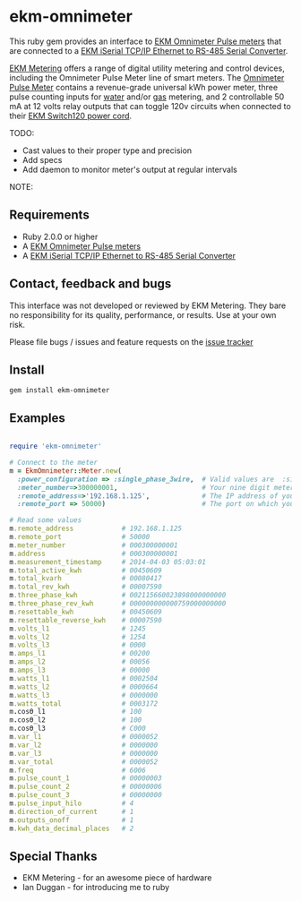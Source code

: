 ekm-omnimeter
=============

This ruby gem provides an interface to [EKM Omnimeter Pulse meters](http://www.ekmmetering.com/ekm-metering-products/electric-meters-kwh-meters/smart-meters-read-meter-remotely-automatically/omnimeter-pulse.html)
that are connected to a [EKM iSerial TCP/IP Ethernet to RS-485 Serial Converter](http://www.ekmmetering.com/ekm-metering-products/remote-meter-reading-solutions/ekm-iserial-v-2-tcp-ip-to-serial-converter-ethernet-connection.html).

[EKM Metering](http://www.ekmmetering.com) offers a range of digital utility metering and control devices, including the
Omnimeter Pulse Meter line of smart meters. The
[Omnimeter Pulse Meter](http://www.ekmmetering.com/ekm-metering-products/electric-meters-kwh-meters/smart-meters-read-meter-remotely-automatically/omnimeter-pulse.html)
contains a revenue-grade universal kWh power meter, three pulse counting inputs for
[water](http://www.ekmmetering.com/ekm-metering-products/water-meters.html) and/or
[gas](http://www.ekmmetering.com/ekm-metering-products/gas-meters/pulse-output-gas-meter-pgm-1-read-gas-consumption-remotely.html) metering,
and 2 controllable 50 mA at 12 volts relay outputs that can toggle 120v circuits when connected to their [EKM Switch120 power cord](http://www.ekmmetering.com/ekm-metering-products/accessories/switch120.html).

TODO:
* Cast values to their proper type and precision
* Add specs
* Add daemon to monitor meter's output at regular intervals

NOTE:
## Requirements

* Ruby 2.0.0 or higher
* A [EKM Omnimeter Pulse meters](http://www.ekmmetering.com/ekm-metering-products/electric-meters-kwh-meters/smart-meters-read-meter-remotely-automatically/omnimeter-pulse.html)
* A [EKM iSerial TCP/IP Ethernet to RS-485 Serial Converter](http://www.ekmmetering.com/ekm-metering-products/remote-meter-reading-solutions/ekm-iserial-v-2-tcp-ip-to-serial-converter-ethernet-connection.html)


## Contact, feedback and bugs

This interface was not developed or reviewed by EKM Metering. They bare no responsibility for its quality, performance, or results. Use at your own risk.

Please file bugs / issues and feature requests on the [issue tracker](https://github.com/jwtd/ekm-omnimeter/issues)

## Install

```
gem install ekm-omnimeter
```

## Examples

```ruby

require 'ekm-omnimeter'

# Connect to the meter
m = EkmOmnimeter::Meter.new(
  :power_configuration => :single_phase_3wire,  # Valid values are  :single_phase_2wire, :single_phase_3wire, :three_phase_3wire, :three_phase_4wire
  :meter_number=>300000001,                     # Your nine digit meter id
  :remote_address=>'192.168.1.125',             # The IP address of your iSerial device
  :remote_port => 50000)                        # The port on which your iSerial device is listening

# Read some values
m.remote_address            # 192.168.1.125
m.remote_port               # 50000
m.meter_number              # 000300000001
m.address                   # 000300000001
m.measurement_timestamp     # 2014-04-03 05:03:01
m.total_active_kwh          # 00450609
m.total_kvarh               # 00080417
m.total_rev_kwh             # 00007590
m.three_phase_kwh           # 002115660023898000000000
m.three_phase_rev_kwh       # 000000000000759000000000
m.resettable_kwh            # 00450609
m.resettable_reverse_kwh    # 00007590
m.volts_l1                  # 1245
m.volts_l2                  # 1254
m.volts_l3                  # 0000
m.amps_l1                   # 00200
m.amps_l2                   # 00056
m.amps_l3                   # 00000
m.watts_l1                  # 0002504
m.watts_l2                  # 0000664
m.watts_l3                  # 0000000
m.watts_total               # 0003172
m.cosϴ_l1                   # 100
m.cosϴ_l2                   # 100
m.cosϴ_l3                   # C000
m.var_l1                    # 0000052
m.var_l2                    # 0000000
m.var_l3                    # 0000000
m.var_total                 # 0000052
m.freq                      # 6006
m.pulse_count_1             # 00000003
m.pulse_count_2             # 00000006
m.pulse_count_3             # 00000000
m.pulse_input_hilo          # 4
m.direction_of_current      # 1
m.outputs_onoff             # 1
m.kwh_data_decimal_places   # 2


```

## Special Thanks

* EKM Metering - for an awesome piece of hardware
* Ian Duggan - for introducing me to ruby

